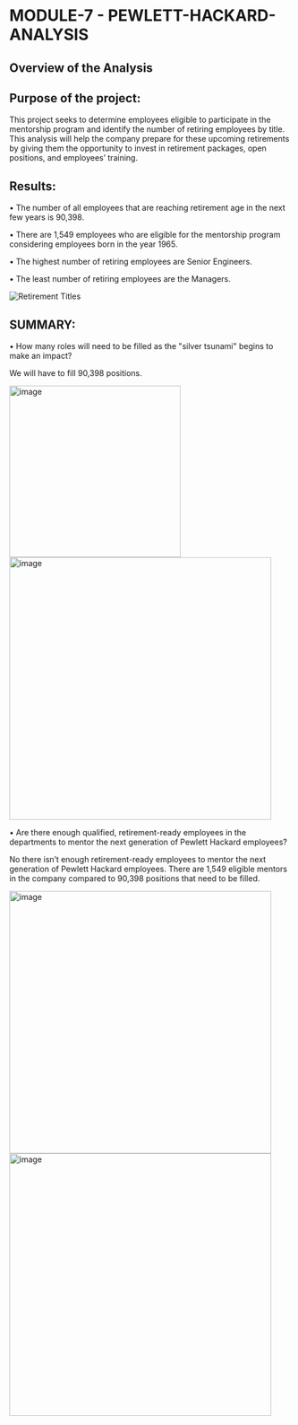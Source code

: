 # MODULE-7 - PEWLETT-HACKARD-ANALYSIS

## Overview of the Analysis
## Purpose of the project:

This project seeks to determine employees eligible to participate in the mentorship program and identify the number of retiring employees by title. This analysis will help the company prepare for these upcoming retirements by giving them the opportunity to invest in retirement packages, open positions, and employees’ training.

## Results:
•	The number of all employees that are reaching retirement age in the next few years is 90,398.

•	There are 1,549 employees who are eligible for the mentorship program considering employees born in the year 1965. 

•	The highest number of retiring employees are Senior Engineers.

•	The least number of retiring employees are the Managers.


![Retirement Titles](https://user-images.githubusercontent.com/104735724/173270022-9848fb82-40e9-4b7a-ab93-49ad6c968f0b.png)


## SUMMARY:
•	How many roles will need to be filled as the "silver tsunami" begins to make an impact?

We will have to fill 90,398 positions.

<img width="306" alt="image" src="https://user-images.githubusercontent.com/104735724/173270264-4c8a7e68-56e1-4064-9052-1ede33a429ef.png">


<img width="468" alt="image" src="https://user-images.githubusercontent.com/104735724/173270382-314de858-b9ab-474e-a58e-77658cd7a53c.png">



•	Are there enough qualified, retirement-ready employees in the departments to mentor the next generation of Pewlett Hackard employees?

No there isn’t enough retirement-ready employees to mentor the next generation of Pewlett Hackard employees. There are 1,549 eligible mentors in the company compared to 90,398 positions that need to be filled.


<img width="468" alt="image" src="https://user-images.githubusercontent.com/104735724/173270434-7591374a-3a32-48f1-b304-01f3ecd3c860.png">


<img width="468" alt="image" src="https://user-images.githubusercontent.com/104735724/173270453-d4735ac7-1759-48c9-bf36-df0ee13c8924.png">


